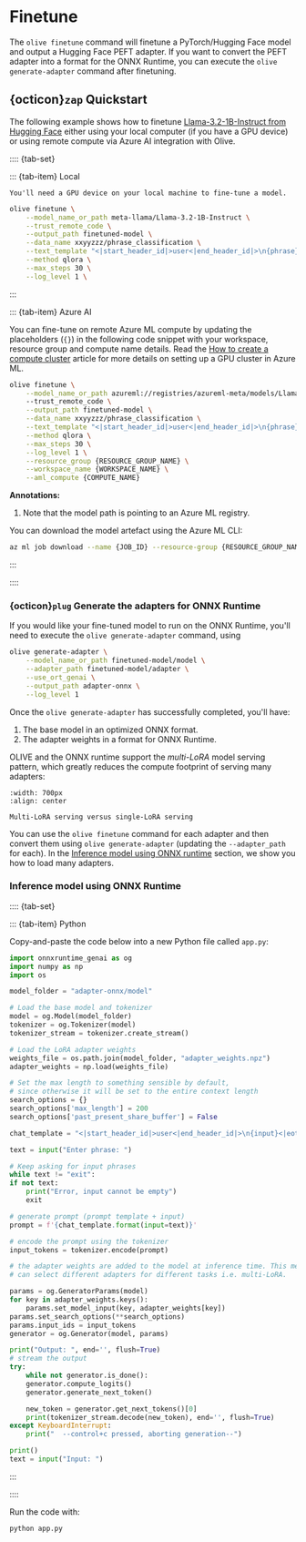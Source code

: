 # Finetune

The `olive finetune` command will finetune a PyTorch/Hugging Face model and output a Hugging Face PEFT adapter. If you want to convert the PEFT adapter into a format for the ONNX Runtime, you can execute the `olive generate-adapter` command after finetuning.

## {octicon}`zap` Quickstart

The following example shows how to finetune [Llama-3.2-1B-Instruct from Hugging Face](https://huggingface.co/meta-llama/Llama-3.2-1B-Instruct/tree/main) either using your local computer (if you have a GPU device) or using remote compute via Azure AI integration with Olive.

:::: {tab-set}

::: {tab-item} Local

```{Note}
You'll need a GPU device on your local machine to fine-tune a model.
```

```bash
olive finetune \
    --model_name_or_path meta-llama/Llama-3.2-1B-Instruct \
    --trust_remote_code \
    --output_path finetuned-model \
    --data_name xxyyzzz/phrase_classification \
    --text_template "<|start_header_id|>user<|end_header_id|>\n{phrase}<|eot_id|><|start_header_id|>assistant<|end_header_id|>\n{tone}" \
    --method qlora \
    --max_steps 30 \
    --log_level 1 \
```
:::

::: {tab-item} Azure AI

You can fine-tune on remote Azure ML compute by updating the placeholders (`{}`) in the following code snippet with your workspace, resource group and compute name details. Read the [How to create a compute cluster](https://learn.microsoft.com/en-us/azure/machine-learning/how-to-create-attach-compute-cluster?view=azureml-api-2&tabs=azure-studio) article for more details on setting up a GPU cluster in Azure ML.

```bash
olive finetune \
    --model_name_or_path azureml://registries/azureml-meta/models/Llama-3.2-1B/versions/2 \ # (1)
    --trust_remote_code \
    --output_path finetuned-model \
    --data_name xxyyzzz/phrase_classification \
    --text_template "<|start_header_id|>user<|end_header_id|>\n{phrase}<|eot_id|><|start_header_id|>assistant<|end_header_id|>\n{tone}" \
    --method qlora \
    --max_steps 30 \
    --log_level 1 \
    --resource_group {RESOURCE_GROUP_NAME} \
    --workspace_name {WORKSPACE_NAME} \
    --aml_compute {COMPUTE_NAME}
```

**Annotations:**

1. Note that the model path is pointing to an Azure ML registry.

You can download the model artefact using the Azure ML CLI:

```bash
az ml job download --name {JOB_ID} --resource-group {RESOURCE_GROUP_NAME} --workspace-name {WORKSPACE_NAME} -all
```
:::

::::

### {octicon}`plug` Generate the adapters for ONNX Runtime

If you would like your fine-tuned model to run on the ONNX Runtime, you'll need to execute the `olive generate-adapter` command, using

```bash
olive generate-adapter \
    --model_name_or_path finetuned-model/model \
    --adapter_path finetuned-model/adapter \
    --use_ort_genai \
    --output_path adapter-onnx \
    --log_level 1
```

Once the `olive generate-adapter` has successfully completed, you'll have:

1. The base model in an optimized ONNX format.
2. The adapter weights in a format for ONNX Runtime.

OLIVE and the ONNX runtime support the *multi-LoRA* model serving pattern, which greatly reduces the compute footprint of serving many adapters:


```{figure} ../../images/olive-design.png
:width: 700px
:align: center

Multi-LoRA serving versus single-LoRA serving
```

You can use the `olive finetune` command for each adapter and then convert them using `olive generate-adapter` (updating the `--adapter_path` for each). In the [Inference model using ONNX runtime](#simple-onnx-inference-model-using-onnx-runtime) section, we show you how to load many adapters.

### <span class="onnx-icon"></span> Inference model using ONNX Runtime

:::: {tab-set}

::: {tab-item} Python

Copy-and-paste the code below into a new Python file called `app.py`:

```python
import onnxruntime_genai as og
import numpy as np
import os

model_folder = "adapter-onnx/model"

# Load the base model and tokenizer
model = og.Model(model_folder)
tokenizer = og.Tokenizer(model)
tokenizer_stream = tokenizer.create_stream()

# Load the LoRA adapter weights
weights_file = os.path.join(model_folder, "adapter_weights.npz")
adapter_weights = np.load(weights_file)

# Set the max length to something sensible by default,
# since otherwise it will be set to the entire context length
search_options = {}
search_options['max_length'] = 200
search_options['past_present_share_buffer'] = False

chat_template = "<|start_header_id|>user<|end_header_id|>\n{input}<|eot_id|><|start_header_id|>assistant<|end_header_id|>\n"

text = input("Enter phrase: ")

# Keep asking for input phrases
while text != "exit":
if not text:
    print("Error, input cannot be empty")
    exit

# generate prompt (prompt template + input)
prompt = f'{chat_template.format(input=text)}'

# encode the prompt using the tokenizer
input_tokens = tokenizer.encode(prompt)

# the adapter weights are added to the model at inference time. This means you
# can select different adapters for different tasks i.e. multi-LoRA.

params = og.GeneratorParams(model)
for key in adapter_weights.keys():
    params.set_model_input(key, adapter_weights[key])
params.set_search_options(**search_options)
params.input_ids = input_tokens
generator = og.Generator(model, params)

print("Output: ", end='', flush=True)
# stream the output
try:
    while not generator.is_done():
    generator.compute_logits()
    generator.generate_next_token()

    new_token = generator.get_next_tokens()[0]
    print(tokenizer_stream.decode(new_token), end='', flush=True)
except KeyboardInterrupt:
    print("  --control+c pressed, aborting generation--")

print()
text = input("Input: ")

```
:::

::::

Run the code with:

```bash
python app.py
```


